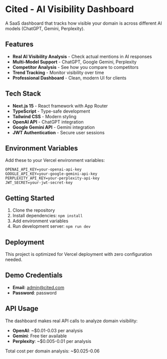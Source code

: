 # Cited - AI Visibility Dashboard

A SaaS dashboard that tracks how visible your domain is across different AI models (ChatGPT, Gemini, Perplexity).

## Features

- **Real AI Visibility Analysis** - Check actual mentions in AI responses
- **Multi-Model Support** - ChatGPT, Google Gemini, Perplexity
- **Competitor Analysis** - See how you compare to competitors
- **Trend Tracking** - Monitor visibility over time
- **Professional Dashboard** - Clean, modern UI for clients

## Tech Stack

- **Next.js 15** - React framework with App Router
- **TypeScript** - Type-safe development
- **Tailwind CSS** - Modern styling
- **OpenAI API** - ChatGPT integration
- **Google Gemini API** - Gemini integration
- **JWT Authentication** - Secure user sessions

## Environment Variables

Add these to your Vercel environment variables:

```
OPENAI_API_KEY=your-openai-api-key
GOOGLE_API_KEY=your-google-gemini-api-key
PERPLEXITY_API_KEY=your-perplexity-api-key
JWT_SECRET=your-jwt-secret-key
```

## Getting Started

1. Clone the repository
2. Install dependencies: `npm install`
3. Add environment variables
4. Run development server: `npm run dev`

## Deployment

This project is optimized for Vercel deployment with zero configuration needed.

## Demo Credentials

- **Email**: admin@cited.com
- **Password**: password

## API Usage

The dashboard makes real API calls to analyze domain visibility:
- **OpenAI**: ~$0.01-0.03 per analysis
- **Gemini**: Free tier available
- **Perplexity**: ~$0.005-0.01 per analysis

Total cost per domain analysis: ~$0.025-0.06